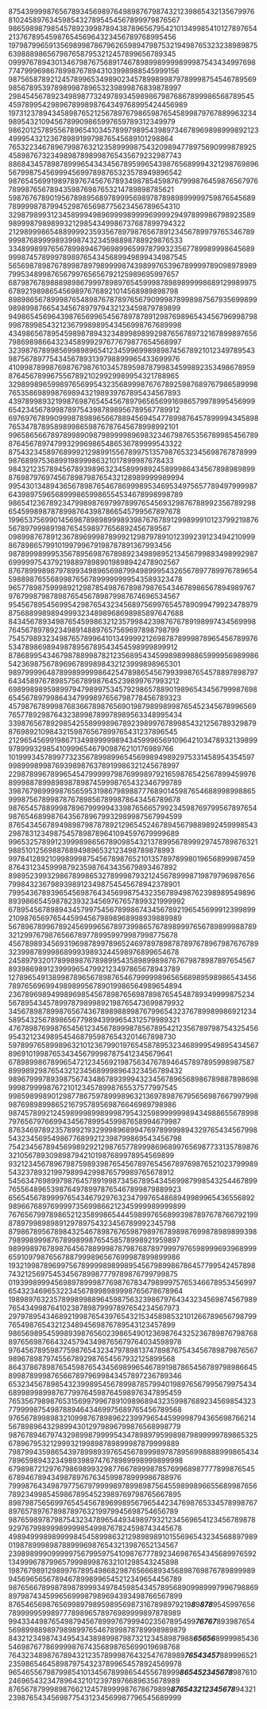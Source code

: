 8754399998765678934569897649898767987432123986543213567997681024589763459854327895454567899979876567<br>
9865989879854578923998789438789656795421013499854101278976542137678954598765456964323456789768995456<br>
1979879965913569899878679626598947987532194987653232389898756398889865679876587953212457899656789345<br>
0999767894301346798767568917467898998999989998754343499769877479996986789987678943103998988545999156<br>
9875658789212457899653498902345789989987978999875454678956998567895397898998789653239899876839878997<br>
2984545678923498987732497893459898679876867899986568789545459789954298967899898764349768995424456989<br>
1973123789434589876521256789767986598765458998797678899632349895432109456789909865997659789312349979<br>
9862012578955678965410345789979895439897346789698989998921234999543212367898919979876545689101298864<br>
7653223467896799876321235899998754320989477897569099987892545898767323498987898998765435679232987743<br>
8868434578987899965434345678959965439876568999432129876989656799875456999456997898765323578949896542<br>
9876545699198978976745676789349878545987679998764598765679767899876567894359876987653214789898785621<br>
5987676789019567898956897899956989787898989999975987654568978999987879945298765698775623456789654310<br>
3298798993123458999498969999899996999929497899986798923589989998798989932129854349986737687899794322<br>
2129899986548899992359356789798765678912345678997976534678999987689999893998743234598898788929876533<br>
3348998997656789989467969899659978799323567789989998645689999874578999789897654345689949899434987545<br>
5656987898767899878979899998743989976539678999978909897898979953489987656799765656792125989695997657<br>
6879876789888989867999789897654599987898989999868912998997567892198986545698976768921014568989898798<br>
8989865678999876548987678789765679099987899898756793569989998989987665434567897979432123459879789899<br>
9498654569643987656996545678978789129876989654345679699879899878998543212367998989543456998767689998<br>
4349865678954598987894323489989899298765678973216789989765679869898664323458999297677679877654568997<br>
3239876789985699898965412345996998989874567892101234978954398756789775434567893139798899965433699976<br>
4109987899876987679876103457895987879983459989235349867895987645678996755678921029929989954321788965<br>
3298998965998976569954323568999876767892598768976798658999876535869899876989432198939767895434567893<br>
4397899893219987698765454567897965656991698657997899545699965423456789987897543987898956789567789912<br>
6976976789909998789896566788945694547789987645789999434589876534787895898998659876787645678998992101<br>
9965865667897899890987989999896983234679876535678998545678987645678974799329969865486536789999543322<br>
8754323458976899921298991556789975135798765323456987678789999876899753689919899986321017899987678433<br>
9843212357894567893989632345899989245899986434567898989899876987976974567898798765432128989999989994<br>
9954301348943656789876546786999895346953497565778949799998764398975965689998659986554534678998998789<br>
9865412367892347998987697997899765456932987678899235678929865459989878789987643987866545799567897678<br>
1996537569901456987898989998939876767891299899910123799219876567897999891987654598977656892456789567<br>
0989987678912367896999878999212987978910123992391234942109998678986579910199799679198787891367993456<br>
9878999899953567895698767898923498989521345679989349899298769999975437921988978989019898942478902567<br>
8767899989879789934989656987994989995432656789778997678965459889876556899876567899999999543589323478<br>
9657789875999892129878549876789879876543467898656789498976797679987987898765456789879987674696534567<br>
9545678954569954298765432345689756997654578909947992347897987568899898949993234898968698985897647688<br>
8434567893498765459986321235799842398767678919899743456999876456789789234989148897657569697898798799<br>
7545798932349876578996410134999921269878789998789654567899765347898698949878956789543454598999899912<br>
8786899543467987889987821235689543459989899886599995698998654236987567896967899898432123999898965301<br>
9897999964878998999998642547898654567993998765457889789879764345897678985756789987645239899767993212<br>
6989989895989979479899753457929865788901989654345679998769865456789799864347999897656798778456789323<br>
4579876789998768366789876569019879899899876545234567899656976577892987643238998789978989563348995434<br>
3398765678929854255899989678923989976789985432125678932987987698921098432159876567899765431237896545<br>
2129654569919867134989999989434599965691096421034789321398999789993298541099965467909876210176989766<br>
1019993457899773235678998996545699894989297533145895435459799899989987693989876378919986321245678997<br>
2298789967899654547999997987699989792165987654256789945997689998878998989878987459998765432346799789<br>
3987679899998765659531986798988777689014598765468899899886599987567899878767898567899878643456789678<br>
9876545788999878967999994339876566579923459876979956789765498765468998764356789679932989987567994599<br>
8765434567894989879878789212965452467894567988989245999854329878312349875457898789641094597679999689<br>
9965325789912399989865678909854321378995678999297457898763219885101256988768949896532123498789878993<br>
9978412892109989998754567898765210135789789980196568999874598764312345999879235987643435679893467892<br>
8989523993298678998653278999879321245678999871987979698765679984323679893989123498754545678942378901<br>
7995436789396545698764345699875432356789498762398989549896893986654598782393234569767657899321999992<br>
6789545678989434579975456789986743456789219654569991239989921098765697654459945679898968998939889989<br>
5678967899678924569996567897399865767898999765678989998878932129976798765667897789959979987998775678<br>
4567898934569319698789978965246978978987878976789679876767893239987899986899939893244598976899654678<br>
2458979320178998987678989954358989989876767987898789765456789398698912399996547992123497865678943789<br>
1278965491389987896567898765467999998965656898959898654345678976569699498989956789019986564989654894<br>
2367896989499896985456789876569878987654548789349999875234567895434578997879899892198765473699879932<br>
3456789878998765674367898988998767996543237678998998692123458954325678986567798943999654312579989321<br>
4767898769987654561234567899987856789542123567897987543254569543212349895454687959876543201467898730<br>
5978997658998963210123679901976545878953234689995498954345678969101998765343456799987875412345679641<br>
6789899867899654721234569219875634767894645789789599898758789998929876543212345689998964323456789432<br>
9896799978939875674348678939994323456789656898678988789869899987999987672101234578998765537577997545<br>
9985989989012987786759789998963213697898767956569876679979989876989899865216795789569876646989798986<br>
9874578992124598999899899987954325989999998943498865567899879765679766994345678995459987658994679987<br>
8763469789235789921932999896899476978999989432976543456799854323456954986776899212398799869543456798<br>
7542345678945699892921298765778999869689976569877331357898763210567893098987942101987689978954569899<br>
9321234567896798759893987654567897654567897698765210237999895432378932199798994299876579989765678912<br>
5456347698997987645789199873456789543456998799854325446789976556489653987649789978765467899879889923<br>
6565456789999765434679297632347997654868949989965436556892989667689769999735699866212345999989999899<br>
7676567997898652123589986544459899765689939878976787667921998789799898989129789754323456789992345798<br>
8798678956789843254678987676598798976789898769987898989939879899899987678998998765458578998921959897<br>
9899989767898764567889998787987687897999797659899969396899965910979876567887999896567699987899899986<br>
1932199878969975678999989899895456798998678645779954245789874321256975453456789987779789876799799875<br>
0193998999456989789998776987678347989997576534667895345699765432346965322345678998989998765678678964<br>
1989897632357899899889645987563239867976434323456987456798976543499876410238789879997897654234567973<br>
2979789543468921998765439765432153458985321012667896567987997654987654321234894569876789543123457899<br>
9865698954599893987656023986549012369876432523678987679876889765698766432457943498765679764034598978<br>
9764567895987759876543234797898137478987675434567898798765679896789879745567892987654567932125899568<br>
8643786789876545987654345698996546789198786545678979898664589987899987656678979699843457897236789346<br>
6532345678985432399895456789987857994019897656799567997543468998998998767799764598764598976347895459<br>
7653567989876531569979967891098968943235998768923456985432377999987549878894643469975689765456789568<br>
9765678998983210998767898962239979654459999879436569876621456789896432989943012979896799876568998779<br>
9876789467974329899879999543478989795998987989999978986532567896795321299932199898789899987879999889<br>
7987994359865439789989397654567899989787895699888899986543478965989432349893989747678989998999899998<br>
6798987212976798698993298776678999878576996898777789987654567894678943498789767634599878999986788976<br>
7999876434987977567979999897899898756455989989665568998765678923499854598678954523989769798765667895<br>
8987987565699765454567896998956796544234769876533457899876789765789767898789763219979945698754656789<br>
9876598978798754323478965449349897932123456965412345678987892976799899989999854998767824598743445678<br>
4989499989899998454589986321298989891015569654323456889798901987899989878899969876543213987652134567<br>
2398989990999997567995975410987677789234698765434568997659213499967879965799989987632101298543245898<br>
1987679891298997678954986829876566689345689876987678989998994569656567894678998996545212349654456789<br>
9876566789987898789993497845985434578956890998999799679886989798743459965699987989694393498766567899<br>
87654656987656998979895989569873167898979219***8***9***8******7******8***954599765678999995998977789896578976989999897878989<br>
99433449876549879456789997679994023567895499***7******6******7******6******7***893987654569899889897989899765467899878789998989879<br>
84321234987434954343898998798732123458987988***6******5******6******5******6***899998543654698767786999987674356898765699019698768<br>
764323489876789432123578999876432547678989***7******6******5******4******3******4******5******7***88999652123598654645898797543237899654578924569978<br>
96546556798799854101345678998654455678999***8******6******5******4******5******2******3******4******5******6******7******8***98761024696543234789643210123978976689635678989<br>
876567879998987662124578999987678679899***8******7******6******5******4******3******2******1******2******3******4******5******6******7******8***9432123987654345698775431234569987796545689999<br>

